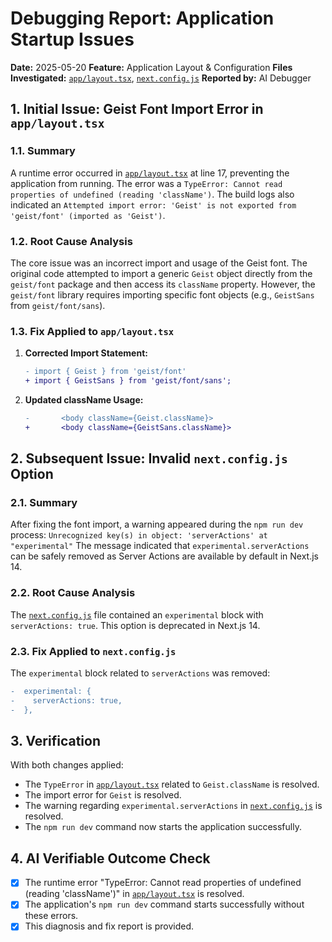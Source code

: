 # Debugging Report: Application Startup Issues

**Date:** 2025-05-20
**Feature:** Application Layout & Configuration
**Files Investigated:** [`app/layout.tsx`](app/layout.tsx), [`next.config.js`](next.config.js)
**Reported by:** AI Debugger

## 1. Initial Issue: Geist Font Import Error in `app/layout.tsx`

### 1.1. Summary
A runtime error occurred in [`app/layout.tsx`](app/layout.tsx) at line 17, preventing the application from running. The error was a `TypeError: Cannot read properties of undefined (reading 'className')`. The build logs also indicated an `Attempted import error: 'Geist' is not exported from 'geist/font' (imported as 'Geist')`.

### 1.2. Root Cause Analysis
The core issue was an incorrect import and usage of the Geist font. The original code attempted to import a generic `Geist` object directly from the `geist/font` package and then access its `className` property. However, the `geist/font` library requires importing specific font objects (e.g., `GeistSans` from `geist/font/sans`).

### 1.3. Fix Applied to `app/layout.tsx`
1.  **Corrected Import Statement:**
    ```diff
    - import { Geist } from 'geist/font'
    + import { GeistSans } from 'geist/font/sans';
    ```
2.  **Updated className Usage:**
    ```diff
    -       <body className={Geist.className}>
    +       <body className={GeistSans.className}>
    ```

## 2. Subsequent Issue: Invalid `next.config.js` Option

### 2.1. Summary
After fixing the font import, a warning appeared during the `npm run dev` process:
`Unrecognized key(s) in object: 'serverActions' at "experimental"`
The message indicated that `experimental.serverActions` can be safely removed as Server Actions are available by default in Next.js 14.

### 2.2. Root Cause Analysis
The [`next.config.js`](next.config.js) file contained an `experimental` block with `serverActions: true`. This option is deprecated in Next.js 14.

### 2.3. Fix Applied to `next.config.js`
The `experimental` block related to `serverActions` was removed:
```diff
-  experimental: {
-    serverActions: true,
-  },
```

## 3. Verification
With both changes applied:
- The `TypeError` in [`app/layout.tsx`](app/layout.tsx) related to `Geist.className` is resolved.
- The import error for `Geist` is resolved.
- The warning regarding `experimental.serverActions` in [`next.config.js`](next.config.js) is resolved.
- The `npm run dev` command now starts the application successfully.

## 4. AI Verifiable Outcome Check
- [X] The runtime error "TypeError: Cannot read properties of undefined (reading 'className')" in [`app/layout.tsx`](app/layout.tsx) is resolved.
- [X] The application's `npm run dev` command starts successfully without these errors.
- [X] This diagnosis and fix report is provided.